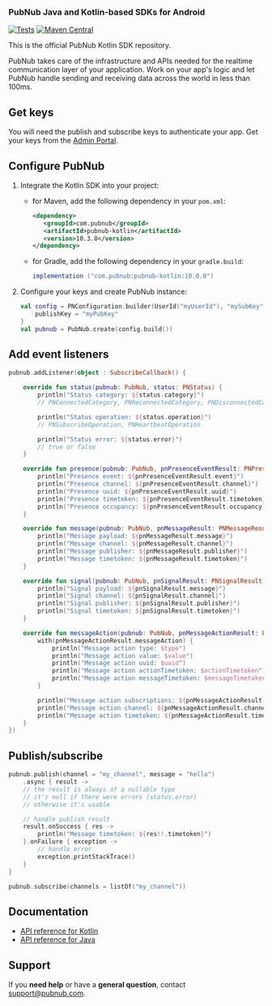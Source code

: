 ### PubNub Java and Kotlin-based SDKs for Android

[![Tests](https://github.com/pubnub/kotlin/actions/workflows/run-tests.yml/badge.svg)](https://github.com/pubnub/kotlin/actions/workflows/run-tests.yml)
[![Maven Central](https://img.shields.io/maven-central/v/com.pubnub/pubnub-kotlin.svg)](https://maven-badges.herokuapp.com/maven-central/com.pubnub/pubnub-kotlin)

This is the official PubNub Kotlin SDK repository.

PubNub takes care of the infrastructure and APIs needed for the realtime communication layer of your application. Work on your app's logic and let PubNub handle sending and receiving data across the world in less than 100ms.

## Get keys

You will need the publish and subscribe keys to authenticate your app. Get your keys from the [Admin Portal](https://dashboard.pubnub.com/login).

## Configure PubNub

1. Integrate the Kotlin SDK into your project:

   * for Maven, add the following dependency in your `pom.xml`:
     ```xml
     <dependency>
        <groupId>com.pubnub</groupId>
        <artifactId>pubnub-kotlin</artifactId>
        <version>10.3.0</version>
     </dependency>
     ```

   * for Gradle, add the following dependency in your `gradle.build`:
     ```groovy
     implementation ("com.pubnub:pubnub-kotlin:10.0.0")
     ```

2. Configure your keys and create PubNub instance:

    ```kotlin
    val config = PNConfiguration.builder(UserId("myUserId"), "mySubKey") {
        publishKey = "myPubKey"
    }
    val pubnub = PubNub.create(config.build())
    ```

## Add event listeners

```kotlin
pubnub.addListener(object : SubscribeCallback() {

    override fun status(pubnub: PubNub, status: PNStatus) {
        println("Status category: ${status.category}")
        // PNConnectedCategory, PNReconnectedCategory, PNDisconnectedCategory

        println("Status operation: ${status.operation}")
        // PNSubscribeOperation, PNHeartbeatOperation

        println("Status error: ${status.error}")
        // true or false
    }

    override fun presence(pubnub: PubNub, pnPresenceEventResult: PNPresenceEventResult) {
        println("Presence event: ${pnPresenceEventResult.event}")
        println("Presence channel: ${pnPresenceEventResult.channel}")
        println("Presence uuid: ${pnPresenceEventResult.uuid}")
        println("Presence timetoken: ${pnPresenceEventResult.timetoken}")
        println("Presence occupancy: ${pnPresenceEventResult.occupancy}")
    }

    override fun message(pubnub: PubNub, pnMessageResult: PNMessageResult) {
        println("Message payload: ${pnMessageResult.message}")
        println("Message channel: ${pnMessageResult.channel}")
        println("Message publisher: ${pnMessageResult.publisher}")
        println("Message timetoken: ${pnMessageResult.timetoken}")
    }

    override fun signal(pubnub: PubNub, pnSignalResult: PNSignalResult) {
        println("Signal payload: ${pnSignalResult.message}")
        println("Signal channel: ${pnSignalResult.channel}")
        println("Signal publisher: ${pnSignalResult.publisher}")
        println("Signal timetoken: ${pnSignalResult.timetoken}")
    }

    override fun messageAction(pubnub: PubNub, pnMessageActionResult: PNMessageActionResult) {
        with(pnMessageActionResult.messageAction) {
            println("Message action type: $type")
            println("Message action value: $value")
            println("Message action uuid: $uuid")
            println("Message action actionTimetoken: $actionTimetoken")
            println("Message action messageTimetoken: $messageTimetoken")
        }

        println("Message action subscriptions: ${pnMessageActionResult.subscription}")
        println("Message action channel: ${pnMessageActionResult.channel}")
        println("Message action timetoken: ${pnMessageActionResult.timetoken}")
    }
})
```

## Publish/subscribe

```kotlin
pubnub.publish(channel = "my_channel", message = "hello")
    .async { result -> 
    // the result is always of a nullable type
    // it's null if there were errors (status.error)
    // otherwise it's usable

    // handle publish result
    result.onSuccess { res ->
        println("Message timetoken: ${res!!.timetoken}")
    }.onFailure { exception ->
        // handle error
        exception.printStackTrace()
    }
}

pubnub.subscribe(channels = listOf("my_channel"))
```

## Documentation

* [API reference for Kotlin ](https://www.pubnub.com/docs/sdks/kotlin)
* [API reference for Java ](https://www.pubnub.com/docs/sdks/java)

## Support

If you **need help** or have a **general question**, contact support@pubnub.com.
